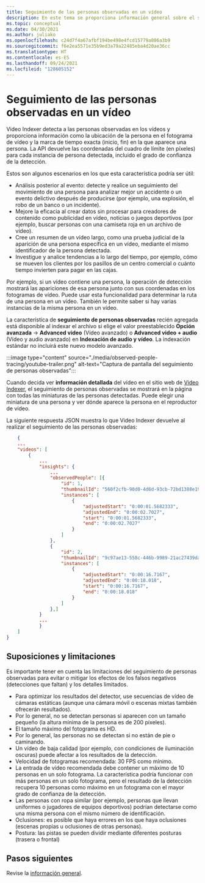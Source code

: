 ```yaml
---
title: Seguimiento de las personas observadas en un vídeo
description: En este tema se proporciona información general sobre el seguimiento de las personas observadas en un vídeo de prueba.
ms.topic: conceptual
ms.date: 04/30/2021
ms.author: juliako
ms.openlocfilehash: c24d7f4a67afbf194be498e4fcd15779a806a3b9
ms.sourcegitcommit: f6e2ea5571e35b9ed3a79a22485eba4d20ae36cc
ms.translationtype: HT
ms.contentlocale: es-ES
ms.lasthandoff: 09/24/2021
ms.locfileid: "128605152"
---
```

# <a name="trace-observed-people-in-a-video"></a>Seguimiento de las personas observadas en un vídeo

Video Indexer detecta a las personas observadas en los vídeos y proporciona información como la ubicación de la persona en el fotograma de vídeo y la marca de tiempo exacta (inicio, fin) en la que aparece una persona. La API devuelve las coordenadas del cuadro de límite (en píxeles) para cada instancia de persona detectada, incluido el grado de confianza de la detección.  
 
Estos son algunos escenarios en los que esta característica podría ser útil:

* Análisis posterior al evento: detecte y realice un seguimiento del movimiento de una persona para analizar mejor un accidente o un evento delictivo después de producirse (por ejemplo, una explosión, el robo de un banco o un incidente).  
* Mejore la eficacia al crear datos sin procesar para creadores de contenido como publicidad en vídeo, noticias o juegos deportivos (por ejemplo, buscar personas con una camiseta roja en un archivo de vídeo).
* Cree un resumen de un vídeo largo, como una prueba judicial de la aparición de una persona específica en un vídeo, mediante el mismo identificador de la persona detectada.
* Investigue y analice tendencias a lo largo del tiempo, por ejemplo, cómo se mueven los clientes por los pasillos de un centro comercial o cuánto tiempo invierten para pagar en las cajas.

Por ejemplo, si un vídeo contiene una persona, la operación de detección mostrará las apariciones de esa persona junto con sus coordenadas en los fotogramas de vídeo. Puede usar esta funcionalidad para determinar la ruta de una persona en un vídeo. También le permite saber si hay varias instancias de la misma persona en un vídeo.

La característica de **seguimiento de personas observadas** recién agregada está disponible al indexar el archivo si elige el valor preestablecido **Opción avanzada** -> **Advanced video** (Vídeo avanzado) o **Advanced video + audio** (Vídeo y audio avanzado) en **Indexación de audio y vídeo**. La indexación estándar no incluirá este nuevo modelo avanzado. 


:::image type="content" source="./media/observed-people-tracing/youtube-trailer.png" alt-text="Captura de pantalla del seguimiento de personas observadas":::  
 
Cuando decida ver **información detallada** del vídeo en el sitio web de [Video Indexer](https://www.videoindexer.ai/account/login), el seguimiento de personas observadas se mostrará en la página con todas las miniaturas de las personas detectadas. Puede elegir una miniatura de una persona y ver dónde aparece la persona en el reproductor de vídeo. 

La siguiente respuesta JSON muestra lo que Video Indexer devuelve al realizar el seguimiento de las personas observadas: 

```json
    {
    ...
    "videos": [
        {
            ...
            "insights": {
                ...
                "observedPeople": [{
                    "id": 1,
                    "thumbnailId": "560f2cfb-90d0-4d6d-93cb-72bd1388e19d",
                    "instances": [
                        {
                            "adjustedStart": "0:00:01.5682333",
                            "adjustedEnd": "0:00:02.7027",
                            "start": "0:00:01.5682333",
                            "end": "0:00:02.7027"
                        }
                    ]
                },
                {
                    "id": 2,
                    "thumbnailId": "9c97ae13-558c-446b-9989-21ac27439da0",
                    "instances": [
                        {
                            "adjustedStart": "0:00:16.7167",
                            "adjustedEnd": "0:00:18.018",
                            "start": "0:00:16.7167",
                            "end": "0:00:18.018"
                        }
                    ]
                },]
            }
            ...
            }
    ]
}
```

## <a name="limitations-and-assumptions"></a>Suposiciones y limitaciones 

Es importante tener en cuenta las limitaciones del seguimiento de personas observadas para evitar o mitigar los efectos de los falsos negativos (detecciones que faltan) y los detalles limitados.

* Para optimizar los resultados del detector, use secuencias de vídeo de cámaras estáticas (aunque una cámara móvil o escenas mixtas también ofrecerán resultados). 
* Por lo general, no se detectan personas si aparecen con un tamaño pequeño (la altura mínima de la persona es de 200 píxeles).
* El tamaño máximo del fotograma es HD.
* Por lo general, las personas no se detectan si no están de pie o caminando. 
* Un vídeo de baja calidad (por ejemplo, con condiciones de iluminación oscuras) puede afectar a los resultados de la detección. 
* Velocidad de fotogramas recomendada: 30 FPS como mínimo. 
* La entrada de vídeo recomendada debe contener un máximo de 10 personas en un solo fotograma. La característica podría funcionar con más personas en un solo fotograma, pero el resultado de la detección recupera 10 personas como máximo en un fotograma con el mayor grado de confianza de la detección. 
* Las personas con ropa similar (por ejemplo, personas que llevan uniformes o jugadores de equipos deportivos) podrían detectarse como una misma persona con el mismo número de identificación. 
* Oclusiones: es posible que haya errores en los que haya oclusiones (escenas propias u oclusiones de otras personas).
* Postura: las pistas se pueden dividir mediante diferentes posturas (trasera o frontal)       

## <a name="next-steps"></a>Pasos siguientes

Revise la [información general](video-indexer-overview.md).
